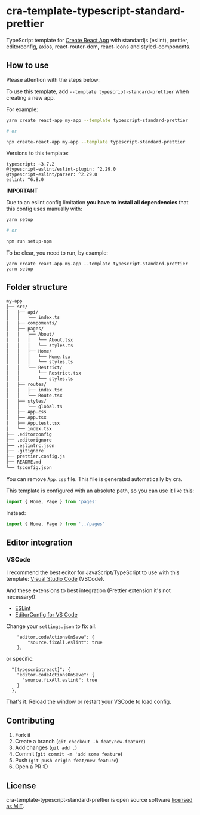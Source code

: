 # cra-template-typescript-standard-prettier

TypeScript template for [Create React App](https://github.com/facebook/create-react-app) with standardjs (eslint), prettier, editorconfig, axios, react-router-dom, react-icons and styled-components.

## How to use

Please attention with the steps below:

To use this template, add `--template typescript-standard-prettier` when creating a new app.

For example:

```sh
yarn create react-app my-app --template typescript-standard-prettier

# or

npx create-react-app my-app --template typescript-standard-prettier
```

Versions to this template:
```
typescript: ~3.7.2
@typescript-eslint/eslint-plugin: ^2.29.0
@typescript-eslint/parser: ^2.29.0
eslint: ^6.8.0
```

**IMPORTANT**

Due to an eslint config limitation **you have to install all dependencies** that this config uses manually with:

```sh
yarn setup

# or

npm run setup-npm
```

To be clear, you need to run, by example:

```
yarn create react-app my-app --template typescript-standard-prettier
yarn setup
```

## Folder structure

```bash
my-app
├── src/
│   ├── api/
│   │   └── index.ts
│   ├── compoments/
│   ├── pages/
│   │   ├── About/
│   │   │   └── About.tsx
│   │   │   └── styles.ts
│   │   ├── Home/
│   │   │   └── Home.tsx
│   │   │   └── styles.ts
│   │   └── Restrict/
│   │       └── Restrict.tsx
│   │       └── styles.ts
│   ├── routes/
│   │   ├── index.tsx
│   │   └── Route.tsx
│   ├── styles/
│   │   └── global.ts
│   ├── App.css
│   ├── App.tsx
│   ├── App.test.tsx
│   └── index.tsx
├── .editorconfig
├── .editorignore
├── .eslintrc.json
├── .gitignore
├── prettier.config.js
├── README.md
└── tsconfig.json
```

You can remove `App.css` file. This file is generated automatically by cra.

This template is configured with an absolute path, so you can use it like this:

```typescript
import { Home, Page } from 'pages'
```

Instead:

```typescript
import { Home, Page } from '../pages'
```

## Editor integration

### VSCode

I recommend the best editor for JavaScript/TypeScript to use with this template: [Visual Studio Code](https://code.visualstudio.com/) (VSCode).

And these extensions to best integration (Prettier extension it's not necessary!):
- [ESLint](https://marketplace.visualstudio.com/items?itemName=dbaeumer.vscode-eslint)
- [EditorConfig for VS Code](https://marketplace.visualstudio.com/items?itemName=EditorConfig.EditorConfig)

Change your `settings.json` to fix all:

```
    "editor.codeActionsOnSave": {
        "source.fixAll.eslint": true
    },
```
or specific:

```
  "[typescriptreact]": {
    "editor.codeActionsOnSave": {
      "source.fixAll.eslint": true
    }
  },
```

That's it. Reload the window or restart your VSCode to load config.

## Contributing

1. Fork it
2. Create a branch (`git checkout -b feat/new-feature`)
3. Add changes (`git add .`)
4. Commit (`git commit -m 'add some feature`)
5. Push (`git push origin feat/new-feature`)
6. Open a PR :D

## License

cra-template-typescript-standard-prettier is open source software [licensed as MIT](https://github.com/marlosirapuan/cra-template-typescript-standard-prettier/blob/master/LICENSE).
